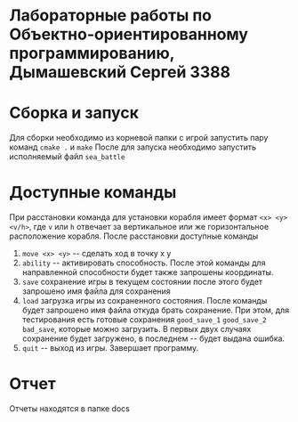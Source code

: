 # Лабораторные работы по Объектно-ориентированному программированию, Дымашевский Сергей 3388

# Сборка и запуск
Для сборки необходимо из корневой папки с игрой запустить пару команд `cmake .` и `make`
После для запуска необходимо запустить исполняемый файл  `sea_battle`

# Доступные команды
При расстановки команда для установки корабля имеет формат `<x> <y> <v/h>`, где `v` или `h` отвечает за вертикальное или же горизонтальное расположение корабля.
После расстановки доступные команды
1. `move <x> <y>` -- сделать ход в точку x y
2. `ability` -- активировать способность. После этой команды для направленной способности будет также запрошены координаты.
3. `save` сохранение игры в текущем состоянии после этого будет запрошено имя файла для сохранения
4. `load` загрузка игры из сохраненного состояния. После команды будет запрошено имя файла откуда брать сохранение. При этом, для тестирования есть готовые сохранения `good_save_1` `good_save_2` `bad_save`, которые можно загрузить. В первых двух случаях сохранение будет загружено, в последнем -- будет выдана ошибка.
5. `quit` -- выход из игры. Завершает программу.

# Отчет
Отчеты находятся в папке docs
